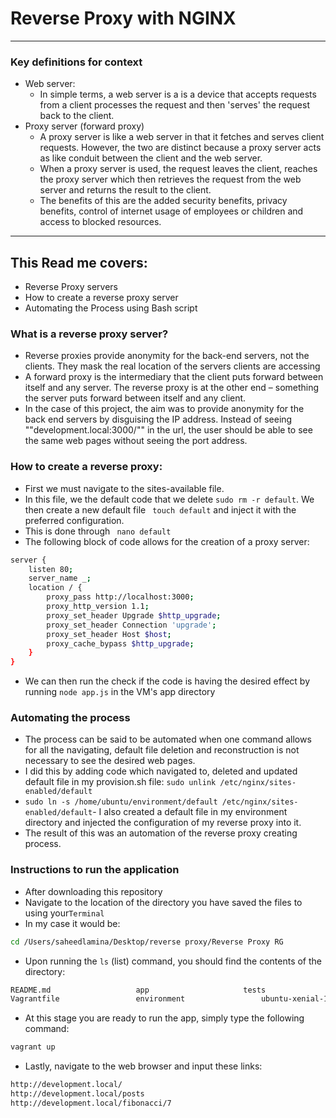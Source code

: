 # Reverse Proxy with NGINX
---
### Key definitions for context
- Web server:
    - In simple terms, a web server is a is a device that accepts requests from a client
     processes the request and then 'serves' the request back to the client.
 - Proxy server (forward proxy)
    - A proxy server is like a web server in that it fetches and serves client requests. However, the two are distinct because a proxy server acts as like conduit between the client and the web server.
    - When a proxy server is used, the request leaves the client, reaches the proxy server which then retrieves the request from the web server and returns the result to the client.
    - The benefits of this are the added security benefits, privacy benefits, control of internet usage of employees or children and access to blocked resources.
    
---
## This Read me covers: 
- Reverse Proxy servers
- How to create a reverse proxy server
- Automating the Process using Bash script
### What is a reverse proxy server?
- Reverse proxies provide anonymity for the back-end servers, not the clients. They mask the real location of the servers clients are accessing
- A forward proxy is the intermediary that the client puts forward between itself and any server. The reverse proxy is at the other end – something the server puts forward between itself and any client.
- In the case of this project, the aim was to provide anonymity for the back end servers by disguising the IP address. Instead of seeing ""development.local:3000/"" in the url, the user should be able to see the same web pages without seeing the port address. 

### How to create a reverse proxy:
- First we must navigate to the sites-available file. 
- In this file, we the default code that we delete ``sudo rm -r default``. We then create a new default file `` touch default`` and inject it with the preferred configuration.
- This is done through `` nano default``
- The following block of code allows for the creation of a proxy server:
```bash
server {
    listen 80;
    server_name _;
    location / {
        proxy_pass http://localhost:3000;
        proxy_http_version 1.1;
        proxy_set_header Upgrade $http_upgrade;
        proxy_set_header Connection 'upgrade';
        proxy_set_header Host $host;
        proxy_cache_bypass $http_upgrade;
    }
}
```

- We can then run the check if the code is having the desired effect by running ``node app.js``
in the VM's app directory
 
### Automating the process
- The process can be said to be automated when one command allows for all the navigating, default file deletion and reconstruction is not necessary to see the desired web pages.
- I did this by adding code which navigated to, deleted and updated default file in my provision.sh file:
 ``sudo unlink /etc/nginx/sites-enabled/default ``
- ``sudo ln -s /home/ubuntu/environment/default /etc/nginx/sites-enabled/default``- I also created a default file in my environment directory and injected the configuration of my reverse proxy into it.
- The result of this was an automation of the reverse proxy creating process.

### Instructions to run the application 
 - After downloading this repository
 - Navigate to the location of the directory you have saved the files to using your`Terminal`
 - In my case it would be:
 ```bash
cd /Users/saheedlamina/Desktop/reverse proxy/Reverse Proxy RG
 ```
- Upon running the `ls` (list)  command, you should find the contents of the directory:
```bash
README.md					app						tests
Vagrantfile					environment					ubuntu-xenial-16.04-cloudimg-console.log
```
- At this stage you are ready to run the app, simply type the following command:
```bash
vagrant up
```
- Lastly, navigate to the web browser and input these links:
```bash
http://development.local/
http://development.local/posts
http://development.local/fibonacci/7
```

